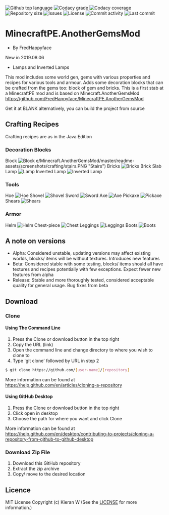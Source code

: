 <p float="left">
<img src="https://img.shields.io/github/languages/top/fredhappyface/MinecraftPE.AnotherGemsMod.svg?style=flat-square" alt="Github top language">
<img src="https://img.shields.io/codacy/grade/d90ed163cb9c430b9ad3de704dac1c0c.svg?style=flat-square" alt="Codacy grade">
<img src="https://img.shields.io/codacy/coverage/d90ed163cb9c430b9ad3de704dac1c0c.svg?style=flat-square" alt="Codacy coverage">
<img src="https://img.shields.io/github/repo-size/fredhappyface/MinecraftPE.AnotherGemsMod.svg?style=flat-square" alt="Repository size">
<img src="https://img.shields.io/github/issues/fredhappyface/MinecraftPE.AnotherGemsMod.svg?style=flat-square" alt="Issues">
<img src="https://img.shields.io/github/license/fredhappyface/MinecraftPE.AnotherGemsMod.svg?style=flat-square" alt="License">
<img src="https://img.shields.io/github/commit-activity/m/fredhappyface/MinecraftPE.AnotherGemsMod.svg?style=flat-square" alt="Commit activity">
<img src="https://img.shields.io/github/last-commit/fredhappyface/MinecraftPE.AnotherGemsMod.svg?style=flat-square" alt="Last commit">
</p>

# MinecraftPE.AnotherGemsMod
- By FredHappyface

New in 2019.08.06
- Lamps and Inverted Lamps 

This mod includes some world gen, gems with various properties and recipes for various tools and armour. Adds some decoration blocks that can be crafted from the gems too: block of gem and bricks. This is a first stab at a MinecraftPE mod and is based on Minecraft.AnotherGemsMod https://github.com/FredHappyface/MinecraftPE.AnotherGemsMod

Get it at BLANK
alternatively, you can build the project from source

## Crafting Recipes 

Crafting recipes are as in the Java Edition 

### Decoration Blocks

Block 
![Block ](https://raw.githubusercontent.com/FredHappyface/Minecraft.AnotherGemsMod/master/readme-assets/screenshots/crafting/block.PNG "Block ")
e/Minecraft.AnotherGemsMod/master/readme-assets/screenshots/crafting/stairs.PNG "Stairs")
Bricks
![Bricks](https://raw.githubusercontent.com/FredHappyface/Minecraft.AnotherGemsMod/master/readme-assets/screenshots/crafting/bricks.PNG "Bricks")
Brick Slab
Lamp 
![Lamp ](https://raw.githubusercontent.com/FredHappyface/Minecraft.AnotherGemsMod/master/readme-assets/screenshots/crafting/lamp.PNG "Lamp ")
Inverted Lamp
![Inverted Lamp](https://raw.githubusercontent.com/FredHappyface/Minecraft.AnotherGemsMod/master/readme-assets/screenshots/crafting/lamp_inverted.PNG "Inverted Lamp")

### Tools 

Hoe 
![Hoe](https://raw.githubusercontent.com/FredHappyface/Minecraft.AnotherGemsMod/master/readme-assets/screenshots/crafting/hoe.PNG "Hoe")
Shovel 
![Shovel](https://raw.githubusercontent.com/FredHappyface/Minecraft.AnotherGemsMod/master/readme-assets/screenshots/crafting/shovel.PNG "Shovel")
Sword
![Sword](https://raw.githubusercontent.com/FredHappyface/Minecraft.AnotherGemsMod/master/readme-assets/screenshots/crafting/sword.PNG "Sword")
Axe 
![Axe ](https://raw.githubusercontent.com/FredHappyface/Minecraft.AnotherGemsMod/master/readme-assets/screenshots/crafting/axe.PNG "Axe ")
Pickaxe 
![Pickaxe ](https://raw.githubusercontent.com/FredHappyface/Minecraft.AnotherGemsMod/master/readme-assets/screenshots/crafting/pickaxe.PNG "Pickaxe ")
Shears 
![Shears ](https://raw.githubusercontent.com/FredHappyface/Minecraft.AnotherGemsMod/master/readme-assets/screenshots/crafting/shears.PNG "Shears ")

### Armor 

Helm
![Helm](https://raw.githubusercontent.com/FredHappyface/Minecraft.AnotherGemsMod/master/readme-assets/screenshots/crafting/helm.PNG "Helm")
Chest-piece
![Chest](https://raw.githubusercontent.com/FredHappyface/Minecraft.AnotherGemsMod/master/readme-assets/screenshots/crafting/chest.PNG "Chest")
Leggings 
![Leggings ](https://raw.githubusercontent.com/FredHappyface/Minecraft.AnotherGemsMod/master/readme-assets/screenshots/crafting/leggings.PNG "Leggings ")
Boots 
![Boots ](https://raw.githubusercontent.com/FredHappyface/Minecraft.AnotherGemsMod/master/readme-assets/screenshots/crafting/boots.PNG "Boots ")


## A note on versions 
- Alpha: Considered unstable, updating versions may affect existing worlds, blocks/ items will be without textures. Introduces new features
- Beta: Considered stable with some testing, blocks/ items should all have textures and recipes potentially with few exceptions. Expect fewer new features from alpha
- Release: Stable and more thoroughly tested, considered acceptable quality for general usage. Bug fixes from beta 

## Download
### Clone
#### Using The Command Line 
1. Press the Clone or download button in the top right
2. Copy the URL (link)
3. Open the command line and change directory to where you wish to clone to
4. Type 'git clone' followed by URL in step 2
```bash
$ git clone https://github.com/[user-name]/[repository]
```

More information can be found at https://help.github.com/en/articles/cloning-a-repository 

#### Using GitHub Desktop
1. Press the Clone or download button in the top right
2. Click open in desktop
3. Choose the path for where you want and click Clone

More information can be found at https://help.github.com/en/desktop/contributing-to-projects/cloning-a-repository-from-github-to-github-desktop 

### Download Zip File

1. Download this GitHub repository
2. Extract the zip archive
3. Copy/ move to the desired location


## Licence 
MIT License
Copyright (c) Kieran W
(See the [LICENSE](/LICENSE.md) for more information.)

